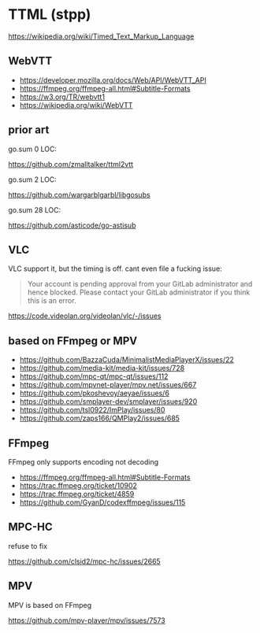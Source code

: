 # TTML (stpp)

<https://wikipedia.org/wiki/Timed_Text_Markup_Language>

## WebVTT

- <https://developer.mozilla.org/docs/Web/API/WebVTT_API>
- https://ffmpeg.org/ffmpeg-all.html#Subtitle-Formats
- https://w3.org/TR/webvtt1
- https://wikipedia.org/wiki/WebVTT

## prior art

go.sum 0 LOC:

https://github.com/zmalltalker/ttml2vtt

go.sum 2 LOC:

https://github.com/wargarblgarbl/libgosubs

go.sum 28 LOC:

https://github.com/asticode/go-astisub

## VLC

VLC support it, but the timing is off. cant even file a fucking issue:

> Your account is pending approval from your GitLab administrator and hence
> blocked. Please contact your GitLab administrator if you think this is an
> error.

https://code.videolan.org/videolan/vlc/-/issues

## based on FFmpeg or MPV

- https://github.com/BazzaCuda/MinimalistMediaPlayerX/issues/22
- https://github.com/media-kit/media-kit/issues/728
- https://github.com/mpc-qt/mpc-qt/issues/112
- https://github.com/mpvnet-player/mpv.net/issues/667
- https://github.com/pkoshevoy/aeyae/issues/6
- https://github.com/smplayer-dev/smplayer/issues/920
- https://github.com/tsl0922/ImPlay/issues/80
- https://github.com/zaps166/QMPlay2/issues/685

## FFmpeg

FFmpeg only supports encoding not decoding

- https://ffmpeg.org/ffmpeg-all.html#Subtitle-Formats
- https://trac.ffmpeg.org/ticket/10902
- https://trac.ffmpeg.org/ticket/4859
- https://github.com/GyanD/codexffmpeg/issues/115

## MPC-HC

refuse to fix

https://github.com/clsid2/mpc-hc/issues/2665

## MPV

MPV is based on FFmpeg

https://github.com/mpv-player/mpv/issues/7573
